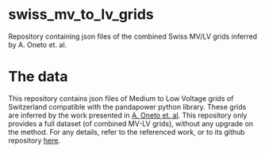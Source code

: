 # swiss_mv_to_lv_grids
Repository containing json files of the combined Swiss MV/LV grids inferred by A. Oneto et. al. 
# The data
This repository contains json files of Medium to Low Voltage grids of Switzerland compatible with the pandapower python library. These grids are inferred by the work presented in [A. Oneto et. al](https://www.techrxiv.org/users/706823/articles/691957-large-scale-generation-of-geo-referenced-power-distribution-grids-using-open-data?commit=8987643fe01b7ad759e009f562072ef91e48eae6). This repository only provides a full dataset (of combined MV-LV grids), without any upgrade on the method. 
For any details, refer to the referenced work, or to its github repository [here](https://github.com/aeonetos/Swiss-PDGs).
